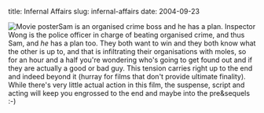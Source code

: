 title: Infernal Affairs
slug: infernal-affairs
date: 2004-09-23


![Movie poster](http://ia.imdb.com/media/imdb/01/I/64/74/48m.jpg)Sam is an organised crime boss and he has a plan. Inspector Wong is the police officer in charge of beating organised crime, and thus Sam, and *he* has a plan too.
They both want to win and they both know what the other is up to, and that is infiltrating their organisations with moles, so for an hour and a half you're wondering who's going to get found out and if they are actually a good or bad guy. This tension carries right up to the end and indeed beyond it (hurray for films that don't provide ultimate finality).
While there's very little actual action in this film, the suspense, script and acting will keep you engrossed to the end and maybe into the pre&sequels :-)
